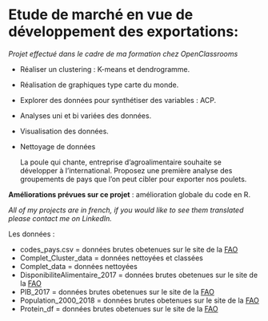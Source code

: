 # Etude de marché en vue de développement des exportations:

*Projet effectué dans le cadre de ma formation chez OpenClassrooms* 

* Réaliser un clustering : K-means et dendrogramme. 
* Réalisation de graphiques type carte du monde.
* Explorer des données pour synthétiser des variables : ACP.
* Analyses uni et bi variées des données. 
* Visualisation des données.
* Nettoyage de données

  La poule qui chante, entreprise d’agroalimentaire souhaite se développer à l’international. Proposez une première analyse des groupements de pays que l’on peut cibler pour exporter nos poulets.
  
__Améliorations prévues sur ce projet__ : amélioration globale du code en R. 

*All of my projects are in french, if you would like to see them translated please contact me on LinkedIn.*

Les données :
- codes_pays.csv = données brutes obetenues sur le site de la [FAO](https://www.fao.org/faostat/en/#home)
- Complet_Cluster_data = données nettoyées et classées
- Complet_data = données nettoyées 
- DisponibiliteAlimentaire_2017 = données brutes obetenues sur le site de la [FAO](https://www.fao.org/faostat/en/#home)
- PIB_2017 = données brutes obetenues sur le site de la [FAO](https://www.fao.org/faostat/en/#home)
- Population_2000_2018 = données brutes obetenues sur le site de la [FAO](https://www.fao.org/faostat/en/#home)
- Protein_df = données brutes obetenues sur le site de la [FAO](https://www.fao.org/faostat/en/#home)

